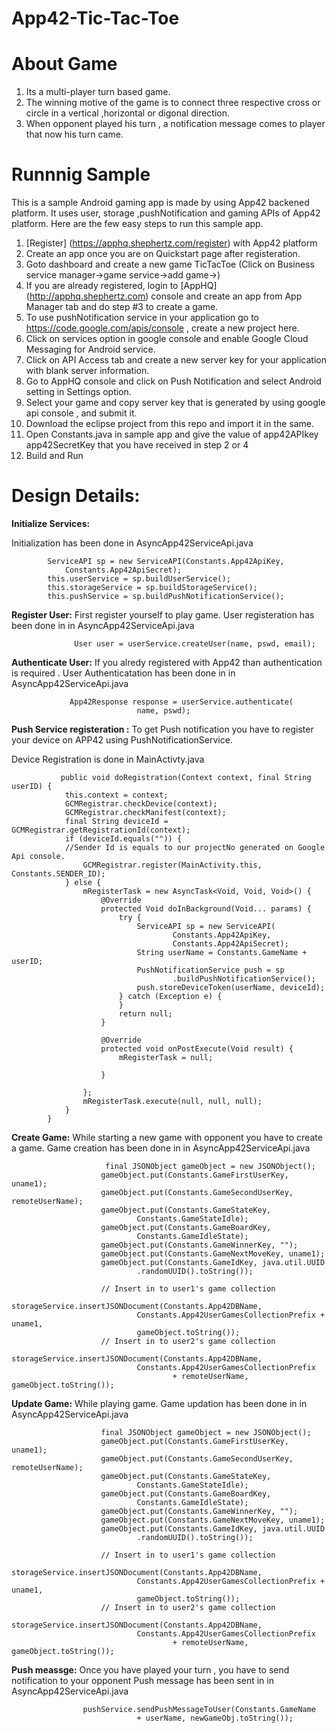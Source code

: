 App42-Tic-Tac-Toe
===========================

# About Game

1. Its a multi-player turn based game.
2. The winning motive of the game is to connect three respective cross or circle in a vertical ,horizontal or digonal direction.
3. When opponent played his turn , a notification message comes to player that now his turn came.

# Runnnig Sample

This is a sample Android gaming app is made by using App42 backened platform. It uses user, storage ,pushNotification and gaming APIs of App42 platform. 
Here are the few easy steps to run this sample app.


1. [Register] (https://apphq.shephertz.com/register) with App42 platform
2. Create an app once you are on Quickstart page after registeration.
3. Goto dashboard and create a new game TicTacToe (Click on Business service manager->game service->add game->)
4. If you are already registered, login to [AppHQ] (http://apphq.shephertz.com) console and create an app from App Manager tab and do step #3 to create a game.
5. To use pushNotification service in your application go to https://code.google.com/apis/console , create a new project here.
6. Click on services option in google console and enable Google Cloud Messaging for Android service.
7. Click on API Access tab and create a new server key for your application with blank server information.
8. Go to AppHQ console and click on Push Notification and select Android setting in Settings option.
9. Select your game and copy server key that is generated by using google api console , and submit it.
10. Download the eclipse project from this repo and import it in the same.
11. Open Constants.java in sample app and give the value of app42APIkey app42SecretKey that you have received in step 2 or 4
12. Build and Run 



# Design Details:

__Initialize Services:__

Initialization has been done in AsyncApp42ServiceApi.java

```
        ServiceAPI sp = new ServiceAPI(Constants.App42ApiKey,
  			Constants.App42ApiSecret);
		this.userService = sp.buildUserService();
		this.storageService = sp.buildStorageService();
		this.pushService = sp.buildPushNotificationService();
```

__Register User:__ First register yourself to play game.
 User registeration has been done in in AsyncApp42ServiceApi.java

```
              User user = userService.createUser(name, pswd, email);
```
__Authenticate User:__ If you alredy registered with App42 than authentication is required .
 User Authenticatation has been done in in AsyncApp42ServiceApi.java

```
             App42Response response = userService.authenticate(
							name, pswd);
```
__Push Service registeration :__ To get Push notification you have to register your device on APP42 using PushNotificationService.

Device Registration is done in MainActivty.java

```
           public void doRegistration(Context context, final String userID) {
			this.context = context;
			GCMRegistrar.checkDevice(context);
			GCMRegistrar.checkManifest(context);
			final String deviceId = GCMRegistrar.getRegistrationId(context);
			if (deviceId.equals("")) {
			//Sender Id is equals to our projectNo generated on Google Api console. 
				GCMRegistrar.register(MainActivity.this, Constants.SENDER_ID);
			} else {
				mRegisterTask = new AsyncTask<Void, Void, Void>() {
					@Override
					protected Void doInBackground(Void... params) {
						try {
							ServiceAPI sp = new ServiceAPI(
									Constants.App42ApiKey,
									Constants.App42ApiSecret);
							String userName = Constants.GameName + userID;
							PushNotificationService push = sp
									.buildPushNotificationService();
							push.storeDeviceToken(userName, deviceId);
						} catch (Exception e) {
						}
						return null;
					}

					@Override
					protected void onPostExecute(Void result) {
						mRegisterTask = null;

					}

				};
				mRegisterTask.execute(null, null, null);
			}
		}
```


__Create Game:__ While starting a new game with opponent you have to create a game.
 Game creation has been done in in AsyncApp42ServiceApi.java
```
                     final JSONObject gameObject = new JSONObject();
					gameObject.put(Constants.GameFirstUserKey, uname1);
					gameObject.put(Constants.GameSecondUserKey, remoteUserName);
					gameObject.put(Constants.GameStateKey,
							Constants.GameStateIdle);
					gameObject.put(Constants.GameBoardKey,
							Constants.GameIdleState);
					gameObject.put(Constants.GameWinnerKey, "");
					gameObject.put(Constants.GameNextMoveKey, uname1);
					gameObject.put(Constants.GameIdKey, java.util.UUID
							.randomUUID().toString());

					// Insert in to user1's game collection
					storageService.insertJSONDocument(Constants.App42DBName,
							Constants.App42UserGamesCollectionPrefix + uname1,
							gameObject.toString());
					// Insert in to user2's game collection
					storageService.insertJSONDocument(Constants.App42DBName,
							Constants.App42UserGamesCollectionPrefix
									+ remoteUserName, gameObject.toString());
```

__Update Game:__ While playing game.
 Game updation has been done in in AsyncApp42ServiceApi.java
```
                    final JSONObject gameObject = new JSONObject();
					gameObject.put(Constants.GameFirstUserKey, uname1);
					gameObject.put(Constants.GameSecondUserKey, remoteUserName);
					gameObject.put(Constants.GameStateKey,
							Constants.GameStateIdle);
					gameObject.put(Constants.GameBoardKey,
							Constants.GameIdleState);
					gameObject.put(Constants.GameWinnerKey, "");
					gameObject.put(Constants.GameNextMoveKey, uname1);
					gameObject.put(Constants.GameIdKey, java.util.UUID
							.randomUUID().toString());

					// Insert in to user1's game collection
					storageService.insertJSONDocument(Constants.App42DBName,
							Constants.App42UserGamesCollectionPrefix + uname1,
							gameObject.toString());
					// Insert in to user2's game collection
					storageService.insertJSONDocument(Constants.App42DBName,
							Constants.App42UserGamesCollectionPrefix
									+ remoteUserName, gameObject.toString());
```

__Push meassge:__ Once you have played your turn , you have to send notification to your opponent
 Push message has been sent in in AsyncApp42ServiceApi.java

```
            	pushService.sendPushMessageToUser(Constants.GameName
							+ userName, newGameObj.toString());
```

